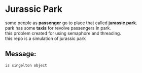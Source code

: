 # Jurassic Park

some people as **passenger** go to place that called **jurassic park**.<br>
park has some **taxis** for revolve passengers in park.<br>
this problem created for using semaphore and threading.<br>
this repo is a simulation of jurassic park

## Message:
    is singelton object
